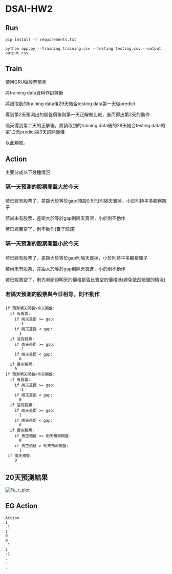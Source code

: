 
# DSAI-HW2


## Run ##


```
pip install -r requirements.txt
```

```
python app.py --training training.csv --testing testing.csv --output output.csv
```


## Train ##

使用GRU做股票預測

將training data資料作訓練後

將讀取到的training data後29天結合testing data第一天做predict

得到第2天預測出的開盤價後與第一天正解做比較，進而得出第2天的動作

隔天得到第二天的正解後，將讀取到的training data後的28天結合testing data的第1,2天predict第3天的開盤價

以此類推。

## Action ##

主要分成以下幾種情況:

### **隔一天預測的股票開盤大於今天** <h3>

  若已經有股票了，差距大於等於gap(預設0.5元)則隔天賣掉，小於則持平多觀察陣子
  
  若尚未有股票，差距大於等於gap則隔天賣空，小於則不動作
  
  若已經賣空了，則不動作(賣了賠錢)
  
### **隔一天預測的股票開盤小於今天** <h3>

  若已經有股票了，差距大於等於gap則隔天賣掉，小於則持平多觀察陣子
  
  若尚未有股票，差距大於等於gap則隔天買進，小於則不動作
  
  若已經賣空了，則先判斷說明天的價格是否比賣空的價格低(避免依然賠錢的情況)
    
### **若隔天預測的股票與今日相等，則不動作** <h3> 
```
if 預測明天開盤>今天開盤:
  if 有股票:
    if 兩天差距 >= gap:
      -1
    if 兩天差距 < gap:
      1
  if 沒有股票:
    if 兩天差距 >= gap:
      -1
    if 兩天差距 < gap:
      0
  if 賣空股票:
    0
if 預測明天開盤<今天開盤:
  if 有股票:
    if 兩天差距 >= gap:
      -1
    if 兩天差距 < gap:
      0
  if 沒有股票:
    if 兩天差距 >= gap:
      1
    if 兩天差距 < gap:
      0
  if 賣空股票:
    if 賣空價格 <= 明天預測開盤:
      0
    if 賣空價格 > 明天預測開盤:
      1
 if 兩天相等:
    0
```
## 20天預測結果 ##

![Fe_r_plot](https://user-images.githubusercontent.com/66662065/114268892-1d92bf00-9a36-11eb-9109-6756aa4c0409.png)

## EG Action ##


```
Action
1
-1
1
0
0
-1
1
-1
.
.
.

```
